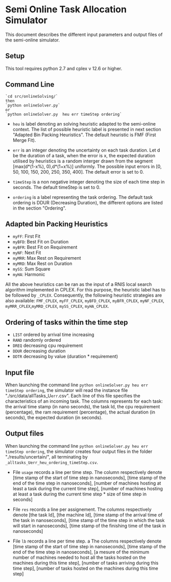 # Semi Online Task Allocation Simulator

This document describes the different input parameters and output files of the semi-online simulator.

## Setup

This tool requires python 2.7 and cplex v 12.6 or higher.

## Command Line
```
`cd src/onlineSolving/`
then
`python onlineSolver.py`
or 
`python onlineSolver.py  heu err timeStep ordering`
```

- `heu` is label denoting an solving heuristic adapted to the semi-online context. The list of possible heuristic label is presented in  next section "Adapted Bin Packing Heuristics". The default heuristic is FMF (First Merge Fit).

- `err` is an integer denoting the uncertainty on each task duration. Let d be the duration of a task, when the error is x, the expected duration utilised by heuristics is a random interger drawn from the segment [max(d*(1-x%), 0),d*(1+x%)] uniformly. The possible input errors in [0, 50, 100, 150, 200, 250, 350, 400]. The default error is set to 0.

- `timeStep` is a non negative integer denoting the size of each time step in seconds. The default timeStep is set to 0.

- `ordering` is a label representing the task ordering. The default task ordering is DDUR (Decreasing Duration), the different options are listed in the section "Ordering".

## Adapted bin Packing Heuristics
- `myFF`: First Fit
- `myBFD`: Best Fit on Duration
- `myBFR`: Best Fit on Requirement
- `myNF`: Next Fit 
- `myMRR`: Max Rest on Requirement
- `myMRD`: Max Rest on Duration
- `mySS`: Sum Square
- `myHA`: Harmonic

All the above heuristics can be ran as the input of a RNIS local search algorithm implemented in  CPLEX. For this purpose, the heuristic label has to be followed by `_CPLEX`. Consequently, the following heuristic strategies are also available: `FMF_CPLEX`, `myFF_CPLEX`, `myBFD_CPLEX`, `myBFR_CPLEX`, `myNF_CPLEX`, `myMRR_CPLEX`,`myMRD_CPLEX`, `mySS_CPLEX`, `myHA_CPLEX`.

## Ordering of tasks within the time step
- `LIST` ordered by arrival time increasing
- `RAND` randomly ordered
- `DREQ` decreasing cpu requirement
- `DDUR` decreasing duration
- `DDTR` decreasing by value (duration * requirement)

## Input file
When launching the command line `python onlineSolver.py heu err timeStep ordering`, the simulator will read the instance file "./src/data/allTasks_U`err`.csv". Each line of this file specifies the characteristics of an incoming task. The columns represents for each task: the arrival time stamp (in nano seconds), the task Id, the cpu requirement (percentage), the ram requirement (percentage), the actual duration (in seconds), the expected duration (in seconds).

## Output files

When launching the command line `python onlineSolver.py heu err timeStep ordering`, the simulator creates four output files  in the folder "./results/uncertain/", all terminating by `_alltasks_Uerr_heu_ordering_timeStep.csv`.
- File `usage` records a line per time step. The column respectively denote [time stamp of the start of time step in nanoseconds], [time stamp of the end of the time step in nanoseconds], [number of machines hosting at least a task during the current time step], [number of machines hosting at least a task during the current time step * size of time step in seconds]

- File `res` records a line per assignement. The columns respectively denote [the task Id], [the machine Id], [time stamp of the arrival time of the task in nanoseconds], [time stamp of the time step in which the task will start in nanoseconds], [time stamp of the finishing time of the task in nanoseconds]

-  File `lb` records a line per time step. a  The columns respectively denote [time stamp of the start of time step in nanoseconds], [time stamp of the end of the time step in nanoseconds], [a mesure of the minimum number of machines needed to host all the tasks hosted on the machines during this time step], [number of tasks arriving during this time step], [number of tasks hosted on the machines during this time step] 

